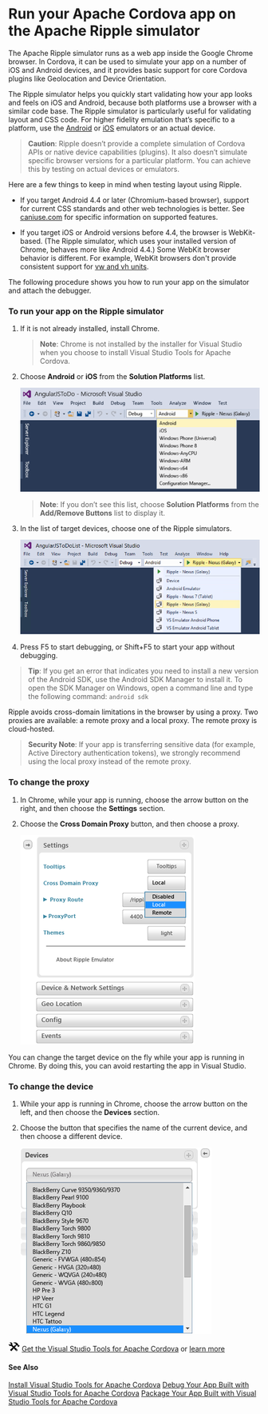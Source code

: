<properties
   pageTitle="Run your Apache Cordova app on the Apache Ripple simulator | Cordova"
   description="description"
   services="na"
   documentationCenter=""
   authors="Mikejo5000"
   tags=""/>
<tags
   ms.service="na"
   ms.devlang="javascript"
   ms.topic="article"
   ms.tgt_pltfrm="mobile-multiple"
   ms.workload="na"
   ms.date="09/10/2015"
   ms.author="mikejo"/>
# Run your Apache Cordova app on the Apache Ripple simulator

The Apache Ripple simulator runs as a web app inside the Google Chrome browser. In Cordova, it can be used to simulate your app on a number of iOS and Android devices, and it provides basic support for core Cordova plugins like Geolocation and Device Orientation.

The Ripple simulator helps you quickly start validating how your app looks and feels on iOS and Android, because both platforms use a browser with a similar code base. The Ripple simulator is particularly useful for validating layout and CSS code. For higher fidelity emulation that’s specific to a platform, use the [Android](run-app-apache.md) or [iOS](run-app-ios.md) emulators or an actual device.

>**Caution**: Ripple doesn’t provide a complete simulation of Cordova APIs or native device capabilities (plugins). It also doesn’t simulate specific browser versions for a particular platform. You can achieve this by testing on actual devices or emulators.

Here are a few things to keep in mind when testing layout using Ripple.

*   If you target Android 4.4 or later (Chromium-based browser), support for current CSS standards and other web technologies is better. See [caniuse.com](http://www.caniuse.com) for specific information on supported features.

*   If you target iOS or Android versions before 4.4, the browser is WebKit-based. (The Ripple simulator, which uses your installed version of Chrome, behaves more like Android 4.4.) Some WebKit browser behavior is different. For example, WebKit browsers don't provide consistent support for [vw and vh units](http://caniuse.com/#feat=viewport-units).

The following procedure shows you how to run your app on the simulator and attach the debugger.

### To run your app on the Ripple simulator

1.  If it is not already installed, install Chrome.

	>**Note**: Chrome is not installed by the installer for Visual Studio when you choose to install Visual Studio Tools for Apache Cordova.

2.  Choose **Android** or **iOS** from the **Solution Platforms** list.

    ![Select Android as your deployment target](media/run-app-ripple-simulator/run-ripple-platform-select.png)

	>**Note**: If you don’t see this list, choose **Solution Platforms** from the **Add/Remove Buttons** list to display it.

3.  In the list of target devices, choose one of the Ripple simulators.

    ![Selecting the Ripple emulator](media/run-app-ripple-simulator/run-ripple-device-select.png)
4.  Press F5 to start debugging, or Shift+F5 to start your app without debugging.

  >**Tip**: If you get an error that indicates you need to install a new version of the Android SDK, use the Android SDK Manager to install it. To open the SDK Manager on Windows, open a command line and type the following command: `android sdk`

Ripple avoids cross-domain limitations in the browser by using a proxy. Two proxies are available: a remote proxy and a local proxy. The remote proxy is cloud-hosted.

>**Security Note**: If your app is transferring sensitive data (for example, Active Directory authentication tokens), we strongly recommend using the local proxy instead of the remote proxy.

### To change the proxy

1.  In Chrome, while your app is running, choose the arrow button on the right, and then choose the **Settings** section.

2.  Choose the **Cross Domain Proxy** button, and then choose a proxy.

    ![Selecting a proxy in the Ripple emulator](media/run-app-ripple-simulator/run-ripple-proxy-settings.png)

You can change the target device on the fly while your app is running in Chrome. By doing this, you can avoid restarting the app in Visual Studio.

### To change the device

1.  While your app is running in Chrome, choose the arrow button on the left, and then choose the **Devices** section.

2.  Choose the button that specifies the name of the current device, and then choose a different device.

    ![Changing the device in Chrome](media/run-app-ripple-simulator/run-ripple-change-device.png)

![Download the tools](media/run-app-ripple-simulator/run-ripple-download-link.png) [Get the Visual Studio Tools for Apache Cordova](http://aka.ms/mchm38) or [learn more](https://www.visualstudio.com/cordova-vs.aspx)

#### See Also

[Install Visual Studio Tools for Apache Cordova](../getting-started/install-vs-tools-apache-cordova.md)
[Debug Your App Built with Visual Studio Tools for Apache Cordova](../debug-and-test/debug-using-visual-studio.md)
[Package Your App Built with Visual Studio Tools for Apache Cordova](../package-and-publish/package-app-built-with-visual-studio.md)
